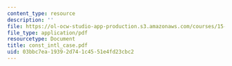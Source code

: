 ```yaml
---
content_type: resource
description: ''
file: https://ol-ocw-studio-app-production.s3.amazonaws.com/courses/15-667-negotiation-and-conflict-management-spring-2001/03bbc7ea19392d741c4551e4fd23cbc2_const_intl_case.pdf
file_type: application/pdf
resourcetype: Document
title: const_intl_case.pdf
uid: 03bbc7ea-1939-2d74-1c45-51e4fd23cbc2
---
```

